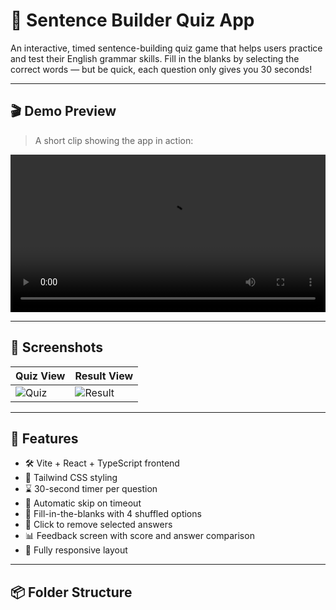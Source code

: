# 🧠 Sentence Builder Quiz App

An interactive, timed sentence-building quiz game that helps users practice and test their English grammar skills. Fill in the blanks by selecting the correct words — but be quick, each question only gives you 30 seconds!

---

## 🎬 Demo Preview

> A short clip showing the app in action:

<video src="./public/assets/demo.mp4" controls width="100%"></video>

---

## 📸 Screenshots

| Quiz View | Result View |
|-----------|-------------|
| ![Quiz](./assets/quiz.png) | ![Result](./assets/result.png) |

---

## 🚀 Features

- 🛠️ Vite + React + TypeScript frontend
- 🎨 Tailwind CSS styling
- ⌛ 30-second timer per question
- 🔄 Automatic skip on timeout
- 🧠 Fill-in-the-blanks with 4 shuffled options
- 🧼 Click to remove selected answers
- 📊 Feedback screen with score and answer comparison
- 📱 Fully responsive layout

---

## 📦 Folder Structure

